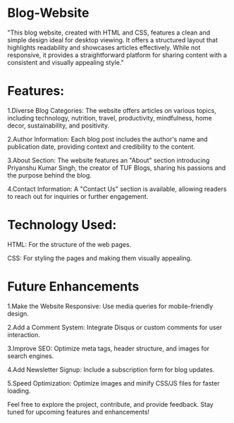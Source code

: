 # Blog-Website
"This blog website, created with HTML and CSS, features a clean and simple design ideal for desktop viewing. It offers a structured layout that highlights readability and showcases articles effectively. While not responsive, it provides a straightforward platform for sharing content with a consistent and visually appealing style."

# Features:

1.Diverse Blog Categories: The website offers articles on various topics, including technology, nutrition, travel, productivity, mindfulness, home decor, sustainability, and positivity. 

2.Author Information: Each blog post includes the author's name and publication date, providing context and credibility to the content.

3.About Section: The website features an "About" section introducing Priyanshu Kumar Singh, the creator of TUF Blogs, sharing his passions and the purpose behind the blog.

4.Contact Information: A "Contact Us" section is available, allowing readers to reach out for inquiries or further engagement.

# Technology Used:

HTML: For the structure of the web pages.

CSS: For styling the pages and making them visually appealing.

# Future Enhancements

1.Make the Website Responsive: Use media queries for mobile-friendly design.

2.Add a Comment System: Integrate Disqus or custom comments for user interaction.

3.Improve SEO: Optimize meta tags, header structure, and images for search engines.

4.Add Newsletter Signup: Include a subscription form for blog updates.

5.Speed Optimization: Optimize images and minify CSS/JS files for faster loading.

Feel free to explore the project, contribute, and provide feedback. Stay tuned for upcoming features and enhancements!

